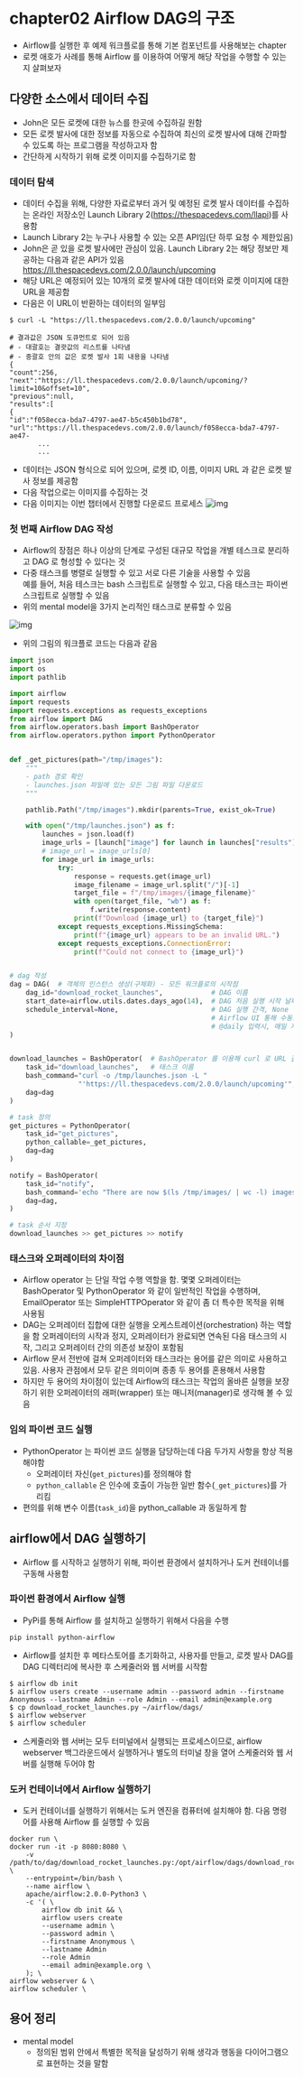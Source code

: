 # chapter02 Airflow DAG의 구조
- Airflow를 실행한 후 예제 워크플로를 통해 기본 컴포넌트를 사용해보는 chapter
- 로켓 애호가 사례를 통해 Airflow 를 이용하여 어떻게 해당 작업을 수행할 수 있는지 살펴보자

## 다양한 소스에서 데이터 수집
- John은 모든 로켓에 대한 뉴스를 한곳에 수집하길 원함
- 모든 로켓 발사에 대한 정보를 자동으로 수집하여 최신의 로켓 발사에 대해 간파할 수 있도록 하는 프로그램을 작성하고자 함
- 간단하게 시작하기 위해 로켓 이미지를 수집하기로 함

### 데이터 탐색
- 데이터 수집을 위해, 다양한 자료로부터 과거 및 예정된 로켓 발사 데이터를 수집하는 온라인 저장소인 Launch Library 2(https://thespacedevs.com/llapi)를 사용함
- Launch Library 2는 누구나 사용할 수 있는 오픈 API임(단 하루 요청 수 제한있음)
- John은 곧 있을 로켓 발사에만 관심이 있음. Launch Library 2는 해당 정보만 제공하는 다음과 같은 API가 있음  
  https://ll.thespacedevs.com/2.0.0/launch/upcoming  
- 해당 URL은 예정되어 있는 10개의 로켓 발사에 대한 데이터와 로켓 이미지에 대한 URL을 제공함
- 다음은 이 URL이 반환하는 데이터의 일부임
~~~shell
$ curl -L "https://ll.thespacedevs.com/2.0.0/launch/upcoming"

# 결과값은 JSON 도큐먼트로 되어 있음
# - 대괄호는 결괏값의 리스트를 나타냄
# - 중괄호 안의 값은 로켓 발사 1회 내용을 나타냄
{
"count":256,
"next":"https://ll.thespacedevs.com/2.0.0/launch/upcoming/?limit=10&offset=10",
"previous":null,
"results":[
{
"id":"f058ecca-bda7-4797-ae47-b5c450b1bd78",
"url":"https://ll.thespacedevs.com/2.0.0/launch/f058ecca-bda7-4797-ae47-
       ...
       ...
~~~
- 데이터는 JSON 형식으로 되어 있으며, 로켓 ID, 이름, 이미지 URL 과 같은 로켓 발사 정보를 제공함
- 다음 작업으로는 이미지를 수집하는 것
- 다음 이미지는 이번 챕터에서 진행할 다운로드 프로세스
![img](https://github.com/koni114/TIL/blob/master/Data-Engineering/contents/apache-airflow/img/airflow_02.png)

### 첫 번째 Airflow DAG 작성
- Airflow의 장점은 하나 이상의 단계로 구성된 대규모 작업을 개별 테스크로 분리하고 DAG 로 형성할 수 있다는 것
- 다중 태스크를 병렬로 실행할 수 있고 서로 다른 기술을 사용할 수 있음  
  예를 들어, 처음 테스크는 bash 스크립트로 실행할 수 있고, 다음 태스크는 파이썬 스크립트로 실행할 수 있음
- 위의 mental model을 3가지 논리적인 태스크로 분류할 수 있음

![img](https://github.com/koni114/TIL/blob/master/Data-Engineering/contents/apache-airflow/img/airflow_03.png)

- 위의 그림의 워크플로 코드는 다음과 같음

~~~python
import json
import os
import pathlib

import airflow
import requests
import requests.exceptions as requests_exceptions
from airflow import DAG
from airflow.operators.bash import BashOperator
from airflow.operators.python import PythonOperator


def _get_pictures(path="/tmp/images"):
    """
    - path 경로 확인
    - launches.json 파일에 있는 모든 그림 파일 다운로드
    """

    pathlib.Path("/tmp/images").mkdir(parents=True, exist_ok=True)

    with open("/tmp/launches.json") as f:
        launches = json.load(f)
        image_urls = [launch["image"] for launch in launches["results"]]
        # image_url = image_urls[0]
        for image_url in image_urls:
            try:
                response = requests.get(image_url)
                image_filename = image_url.split("/")[-1]
                target_file = f"/tmp/images/{image_filename}"
                with open(target_file, "wb") as f:
                    f.write(response.content)
                print(f"Download {image_url} to {target_file}")
            except requests_exceptions.MissingSchema:
                print(f"{image_url} appears to be an invalid URL.")
            except requests_exceptions.ConnectionError:
                print(f"Could not connect to {image_url}")


# dag 작성
dag = DAG(  # 객체의 인스턴스 생성(구체화) - 모든 워크플로의 시작점
    dag_id="download_rocket_launches",            # DAG 이름
    start_date=airflow.utils.dates.days_ago(14),  # DAG 처음 실행 시작 날짜
    schedule_interval=None,                       # DAG 실행 간격, None --> 자동으로 실행되지 않음을 의미
                                                  # Airflow UI 통해 수동으로 실행
                                                  # @daily 입력시, 매일 자정 수행됨
)


download_launches = BashOperator(  # BashOperator 를 이용해 curl 로 URL 결괏값 다운로드
    task_id="download_launches",   # 태스크 이름
    bash_command="curl -o /tmp/launches.json -L "
                 "'https://ll.thespacedevs.com/2.0.0/launch/upcoming'",
    dag=dag
)

# task 정의
get_pictures = PythonOperator(
    task_id="get_pictures",
    python_callable=_get_pictures,
    dag=dag
)

notify = BashOperator(
    task_id="notify",
    bash_command='echo "There are now $(ls /tmp/images/ | wc -l) images."',
    dag=dag,
)

# task 순서 지정
download_launches >> get_pictures >> notify
~~~

### 태스크와 오퍼레이터의 차이점
- Airflow operator 는 단일 작업 수행 역할을 함. 몇몇 오퍼레이터는 BashOperator 및 PythonOperator 와 같이 일반적인 작업을 수행하며, EmailOperator 또는 SimpleHTTPOperator 와 같이 좀 더 특수한 목적을 위해 사용됨
- DAG는 오퍼레이터 집합에 대한 실행을 오케스트레이션(orchestration) 하는 역할을 함
  오퍼레이터의 시작과 정지, 오퍼레이터가 완료되면 연속된 다음 태스크의 시작, 그리고 오퍼레이터 간의 의존성 보장이 포함됨
- Airflow 문서 전반에 걸쳐 오퍼레이터와 태스크라는 용어를 같은 의미로 사용하고 있음. 사용자 관점에서 모두 같은 의미이며 종종 두 용어를 혼용해서 사용함
- 하지만 두 용어의 차이점이 있는데 Airflow의 태스크는 작업의 올바른 실행을 보장하기 위한 오퍼레이터의 래퍼(wrapper) 또는 매니저(manager)로 생각해 볼 수 있음

### 임의 파이썬 코드 실행
- PythonOperator 는 파이썬 코드 실행을 담당하는데 다음 두가지 사항을 항상 적용해야함
  - 오퍼레이터 자신(`get_pictures`)를 정의해야 함
  - `python_callable` 은 인수에 호출이 가능한 일반 함수(`_get_pictures`)를 가리킴
- 편의를 위해 변수 이름(`task_id`)을 python_callable 과 동일하게 함

## airflow에서 DAG 실행하기
- Airflow 를 시작하고 실행하기 위해, 파이썬 환경에서 설치하거나 도커 컨테이너를 구동해 사용함

### 파이썬 환경에서 Airflow 실행
- PyPi를 통해 Airflow 를 설치하고 실행하기 위해서 다음을 수행
~~~shell
pip install python-airflow
~~~
- Airflow를 설치한 후 메타스토어를 초기화하고, 사용자를 만들고, 로켓 발사 DAG를 DAG 디렉터리에 복사한 후 스케줄러와 웹 서버를 시작함
~~~shell
$ airflow db init
$ airflow users create --username admin --password admin --firstname Anonymous --lastname Admin --role Admin --email admin@example.org
$ cp download_rocket_launches.py ~/airflow/dags/
$ airflow webserver
$ airflow scheduler
~~~
- 스케줄러와 웹 서버는 모두 터미널에서 실행되는 프로세스이므로, airflow webserver 백그라운드에서 실행하거나 별도의 터미널 창을 열어 스케줄러와 웹 서버를 실행해 두어야 함

### 도커 컨테이너에서 Airflow 실행하기
- 도커 컨테이너를 실행하기 위해서는 도커 엔진을 컴퓨터에 설치해야 함. 다음 명령어를 사용해 Airflow 를 실행할 수 있음
~~~linux
docker run \ 
docker run -it -p 8080:8080 \
    -v /path/to/dag/download_rocket_launches.py:/opt/airflow/dags/download_rocket_launches.py \ 
    --entrypoint=/bin/bash \
    --name airflow \
    apache/airflow:2.0.0-Python3 \
    -c '( \
        airflow db init && \
        airflow users create
        --username admin \
        --password admin \
        --firstname Anonymous \
        --lastname Admin
        --role Admin
        --email admin@example.org \
    ); \
airflow webserver & \
airflow scheduler \ 
~~~


## 용어 정리
- mental model
  - 정의된 범위 안에서 특별한 목적을 달성하기 위해 생각과 행동을 다이어그램으로 표현하는 것을 말함


